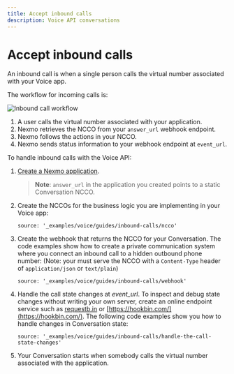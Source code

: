 ```yaml
---
title: Accept inbound calls
description: Voice API conversations
---
```


# Accept inbound calls

An inbound call is when a single person calls the virtual number associated with your Voice app.

The workflow for incoming calls is:

![Inbound call workflow](/assets/images/workflow_voice_api_inbound_conversation.svg)

1. A user calls the virtual number associated with your application.
2. Nexmo retrieves the NCCO from your `answer_url` webhook endpoint.
3. Nexmo follows the actions in your NCCO.
4. Nexmo sends status information to your webhook endpoint at `event_url`.

To handle inbound calls with the Voice API:

1. [Create a Nexmo application](/concepts/guides/applications#apps_quickstart).

    > **Note**: `answer_url` in the application you created points to a static Conversation NCCO.

2. Create the NCCOs for the business logic you are implementing in your Voice app:

    ```tabbed_content
    source: '_examples/voice/guides/inbound-calls/ncco'
    ```

3. Create the webhook that returns the NCCO for your Conversation. The code examples show how to create a private communication system where you connect an inbound call to a hidden outbound phone number:
(Note: your must serve the NCCO with a `Content-Type` header of `application/json` or `text/plain`)

    ```tabbed_examples
    source: '_examples/voice/guides/inbound-calls/webhook'
    ```

4. Handle the call state changes at <i>event_url</i>. To inspect and debug state changes without writing your own server, create an online endpoint service such as [requestb.in](http://requestb.in/) or [https://hookbin.com/](https://hookbin.com/). The following code examples show you how to handle changes in Conversation state:

    ```tabbed_examples
    source: '_examples/voice/guides/inbound-calls/handle-the-call-state-changes'
    ```

5. Your Conversation starts when somebody calls the virtual number associated with the application.
